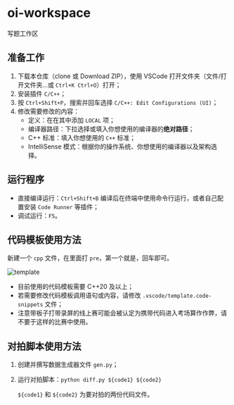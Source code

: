 # oi-workspace

写题工作区

## 准备工作

1. 下载本仓库（clone 或 Download ZIP），使用 VSCode 打开文件夹（文件/打开文件夹...或 `Ctrl+K Ctrl+O`）打开；
2. 安装插件 `C/C++`；
3. 按 `Ctrl+Shift+P`，搜索并回车选择 `C/C++: Edit Configurations (UI)`；
4. 修改需要修改的内容：
   * 定义：在在其中添加 `LOCAL` 项；
   * 编译器路径：下拉选择或填入你想使用的编译器的**绝对路径**；
   * C++ 标准：填入你想使用的 `C++` 标准；
   * IntelliSense 模式：根据你的操作系统、你想使用的编译器以及架构选择。

## 运行程序

* 直接编译运行：`Ctrl+Shift+B` 编译后在终端中使用命令行运行，或者自己配置安装 `Code Runner` 等插件；
* 调试运行：`F5`。

## 代码模板使用方法

新建一个 `cpp` 文件，在里面打 `pre`，第一个就是，回车即可。

![template](https://github.com/StableAgOH/workspace/assets/50107074/c6567ade-28b3-4255-88f0-bb7ab839074d)

* 目前使用的代码模板需要 C++20 及以上；
* 若需要修改代码模板调用语句或内容，请修改 `.vscode/template.code-snippets` 文件；
* 注意带板子打带录屏的线上赛可能会被认定为携带代码进入考场算作作弊，请不要于这样的比赛中使用。

## 对拍脚本使用方法

1. 创建并撰写数据生成器文件 `gen.py`；
2. 运行对拍脚本：`python diff.py ${code1} ${code2}`

   `${code1}` 和 `${code2}` 为要对拍的两份代码文件。
